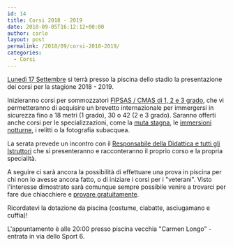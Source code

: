 ```yaml
---
id: 14
title: Corsi 2018 - 2019
date: 2018-09-05T16:12:12+00:00
author: carlo
layout: post
permalink: /2018/09/corsi-2018-2019/
categories:
  - Corsi
---
```


[Lunedì 17 Settembre](https://www.facebook.com/events/314665579306466/) si terrà presso la piscina dello stadio la presentazione dei corsi per la stagione 2018 - 2019.

Inizieranno corsi per sommozzatori [FIPSAS / CMAS di 1, 2 e 3 grado](/didattica), che vi permetteranno di acquisire un brevetto internazionale per immergersi in sicurezza fino a 18 metri (1 grado), 30 o 42 (2 e 3 grado). Saranno offerti anche corsi per le specializzazioni, come la [muta stagna](/didattica-immersione-con-muta-stagna), le [immersioni notturne](/didattica-immersione-notturna), i relitti o la fotografia subacquea.

La serata prevede un incontro con il [Responsabile della Didattica e tutti gli Istruttori](/staff) che si presenteranno e racconteranno il proprio corso e la propria specialità.

A seguire ci sarà ancora la possibilità di effettuare una prova in piscina per chi non lo avesse ancora fatto, o di iniziare i corsi per i "veterani". Visto l'interesse dimostrato sarà comunque sempre possibile venire a trovarci per fare due chiacchiere e [provare gratuitamente](/prove-gratuite-in-piscina).

Ricordatevi la dotazione da piscina (costume, ciabatte, asciugamano e cuffia)!

L'appuntamento è alle 20:00 presso piscina vecchia "Carmen Longo" - entrata in via dello Sport 6.
